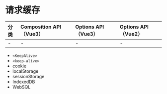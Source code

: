 # 请求缓存

| 分类 | Composition API（Vue3）| Options API（Vue3）| Options API（Vue2）|
| :--- | :--- | :--- | :--- |
| - | - | - | - |

- `<KeepAlive>`
- `<keep-alive>`
- cookie
- localStorage
- sessionStorage
- IndexedDB
- WebSQL
